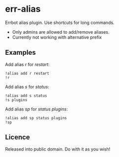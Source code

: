 err-alias
=========

Errbot alias plugin. Use shortcuts for long commands.

* Only admins are allowed to add/remove aliases.
* Currently not working with alternative prefix


Examples
--------

Add alias _r_ for _restart_:

```
!alias add r restart
!r
```

Add alias _s_ for _status_:

```
!alias add s status
!s plugins
```

Add alias _sp_ for _status plugins_:

```
!alias add sp status plugins
!sp
```


Licence
-------

Released into public domain. Do with it as you wish!
